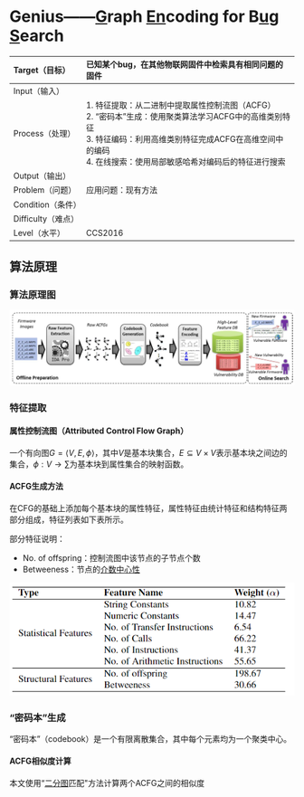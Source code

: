 # Genius——<u>G</u>raph <u>En</u>coding for B<u>u</u>g <u>S</u>earch

| Target（目标）     | 已知某个bug，在其他物联网固件中检索具有相同问题的固件        |
| :----------------- | :----------------------------------------------------------- |
| Input（输入）      |                                                              |
| Process（处理）    | 1. 特征提取：从二进制中提取属性控制流图（ACFG）<br />2. “密码本”生成：使用聚类算法学习ACFG中的高维类别特征<br />3. 特征编码：利用高维类别特征完成ACFG在高维空间中的编码<br />4. 在线搜索：使用局部敏感哈希对编码后的特征进行搜索 |
| Output（输出）     |                                                              |
| Problem（问题）    | 应用问题：现有方法                                           |
| Condition（条件）  |                                                              |
| Difficulty（难点） |                                                              |
| Level（水平）      | CCS2016                                                      |

## 算法原理

### 算法原理图

![image-approach_overview](./image/Genius/image-20221017104002392.png)

### 特征提取

#### 属性控制流图（Attributed Control Flow Graph）

一个有向图$G=\langle V,E,\phi \rangle$，其中$V$是基本块集合，$E\subseteq V \times V$表示基本块之间边的集合，$\phi : V\rightarrow \sum$为基本块到属性集合的映射函数。

#### ACFG生成方法

在CFG的基础上添加每个基本块的属性特征，属性特征由统计特征和结构特征两部分组成，特征列表如下表所示。

部分特征说明：

- No. of offspring：控制流图中该节点的子节点个数
- Betweeness：节点的[介数中心性](../concept.md#介数中间性)

![image-basic-block_level_features](./image/Genius/image-20221017172441347.png)

### “密码本”生成

“密码本”（codebook）是一个有限离散集合，其中每个元素均为一个聚类中心。

#### ACFG相似度计算

本文使用“[二分图](../concept.md#二分图)匹配"方法计算两个ACFG之间的相似度

